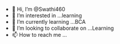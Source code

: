 - 👋 Hi, I’m @Swathi460
- 👀 I’m interested in ...learning
- 🌱 I’m currently learning ...BCA
- 💞️ I’m looking to collaborate on ...Learning 
- 📫 How to reach me ...

<!---
Swathi460/Swathi460 is a ✨ special ✨ repository because its `README.md` (this file) appears on your GitHub profile.
You can click the Preview link to take a look at your changes.
--->
